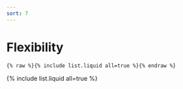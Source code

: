 ```yaml
---
sort: 7
---
```


# Flexibility

```
{% raw %}{% include list.liquid all=true %}{% endraw %}
```

{% include list.liquid all=true %}